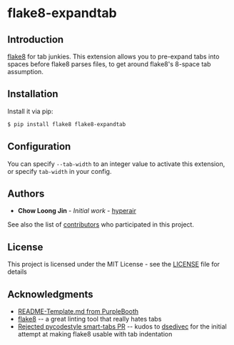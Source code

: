 # flake8-expandtab

## Introduction

[flake8](https://github.com/PyCQA/flake8) for tab junkies. This extension allows
you to pre-expand tabs into spaces before flake8 parses files, to get around
flake8's 8-space tab assumption.

## Installation

Install it via pip:

```sh
$ pip install flake8 flake8-expandtab
```

## Configuration

You can specify `--tab-width` to an integer value to activate this extension, or
specify `tab-width` in your config.

## Authors

* **Chow Loong Jin** - *Initial work* - [hyperair](https://github.com/hyperair)

See also the list
of [contributors](https://github.com/hyperair/flake8-expandtab/contributors) who
participated in this project.

## License

This project is licensed under the MIT License - see
the [LICENSE](LICENSE) file for details

## Acknowledgments

* [README-Template.md from PurpleBooth](https://gist.github.com/PurpleBooth/109311bb0361f32d87a2)
* [flake8](https://github.com/PyCQA/flake8) -- a great linting tool that really
  hates tabs
* [Rejected pycodestyle smart-tabs PR](https://github.com/PyCQA/pycodestyle/pull/397) --
  kudos to [dsedivec](https://github.com/dsedivec) for the initial attempt at
  making flake8 usable with tab indentation
